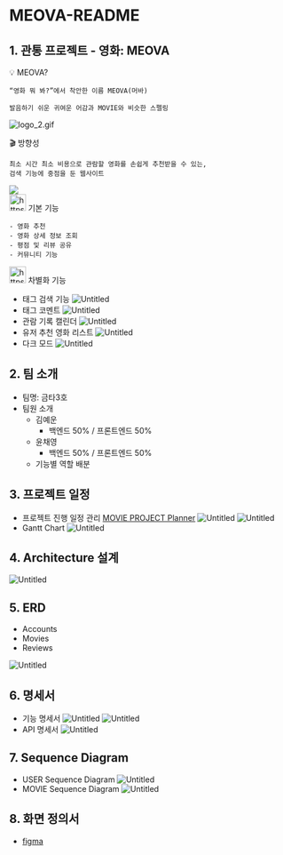 # MEOVA-README

## 1. 관통 프로젝트 - 영화: MEOVA

<aside>
    💡 MEOVA?

    “영화 뭐 봐?”에서 착안한 이름 MEOVA(머바)

    발음하기 쉬운 귀여운 어감과 MOVIE와 비슷한 스펠링

</aside>

![logo_2.gif](README/logo_2.gif)

<aside>
    🎬 방향성

    최소 시간 최소 비용으로 관람할 영화를 손쉽게 추천받을 수 있는,
    검색 기능에 중점을 둔 웹사이트

  <img  src="README/Untitled.png"/>

</aside>

<aside>
    <img src="https://www.notion.so/icons/gear_gray.svg" alt="https://www.notion.so/icons/gear_gray.svg" width="30px" /> 기본 기능

    - 영화 추천
    - 영화 상세 정보 조회
    - 평점 및 리뷰 공유
    - 커뮤니티 기능

</aside>

<aside>
  <img src="https://www.notion.so/icons/gear_gray.svg" alt="https://www.notion.so/icons/gear_gray.svg" width="30px" /> 차별화 기능

- 태그 검색 기능
  ![Untitled](README/Untitled%201.png)
- 태그 코멘트
  ![Untitled](README/Untitled%202.png)
- 관람 기록 캘린더
  ![Untitled](README/Untitled%203.png)
- 유저 추천 영화 리스트
  ![Untitled](README/Untitled%204.png)
- 다크 모드
  ![Untitled](README/Untitled%205.png)

</aside>

## 2. 팀 소개

- 팀명: 금타3호
- 팀원 소개
  - 김예운
    - 백엔드 50% / 프론트엔드 50%
  - 윤채영
    - 백엔드 50% / 프론트엔드 50%
  - 기능별 역할 배분

## 3. 프로젝트 일정

- 프로젝트 진행 일정 관리
  [MOVIE PROJECT Planner](https://www.notion.so/MOVIE-PROJECT-Planner-be50932544b04fb79015b65a4619f4d1?pvs=21)
  ![Untitled](README/Untitled%206.png)
  ![Untitled](README/Untitled%207.png)
- Gantt Chart
  ![Untitled](README/Untitled%208.png)

## 4. Architecture 설계

![Untitled](README/Untitled%209.png)

## 5. ERD

- Accounts
- Movies
- Reviews

![Untitled](README/Untitled%2010.png)

## 6. 명세서

- 기능 명세서
  ![Untitled](README/Untitled%2011.png)
  ![Untitled](README/Untitled%2012.png)
- API 명세서
  ![Untitled](README/Untitled%2013.png)

## 7. Sequence Diagram

- USER Sequence Diagram
  ![Untitled](README/Untitled%2014.png)
- MOVIE Sequence Diagram
  ![Untitled](README/Untitled%2015.png)

## 8. 화면 정의서

- [figma](https://www.figma.com/proto/A5Q4TMCcsThwYGinL1q1aA/MOVIE?page-id=0%3A1&node-id=1-233&viewport=1091%2C-34%2C0.09&t=xA1Tlm1Y1lJSASJD-1&scaling=min-zoom&starting-point-node-id=1%3A233&show-proto-sidebar=1)
